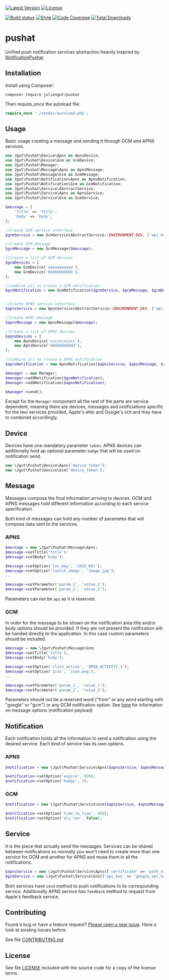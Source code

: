 [![Latest Version](https://img.shields.io/packagist/vpre/juliangut/pushat.svg?style=flat-square)](https://packagist.org/packages/juliangut/pushat)
[![License](https://img.shields.io/github/license/juliangut/pushat.svg?style=flat-square)](https://github.com/juliangut/pushat/blob/master/LICENSE)

[![Build status](https://img.shields.io/travis/juliangut/pushat.svg?style=flat-square)](https://travis-ci.org/juliangut/pushat)
[![Style](https://styleci.io/repos/47275107/shield)](https://styleci.io/repos/47275107)
[![Code Coverage](https://img.shields.io/coveralls/juliangut/pushat.svg?style=flat-square)](https://coveralls.io/github/juliangut/pushat)
[![Total Downloads](https://img.shields.io/packagist/dt/juliangut/pushat.svg?style=flat-square)](https://packagist.org/packages/juliangut/pushat)

# pushat

Unified push notification services abstraction heavily inspired by [NotificationPusher
](https://github.com/Ph3nol/NotificationPusher)

## Installation

Install using Composer:

```
composer require juliangut/pushat
```

Then require_once the autoload file:

```php
require_once './vendor/autoload.php';
```

## Usage

Basic usage creating a message and sending it through GCM and APNS services.

```php
use Jgut\Pushat\Device\Apns as ApnsDevice;
use Jgut\Pushat\Device\Gcm as GcmDevice;
use Jgut\Pushat\Manager;
use Jgut\Pushat\Message\Apns as ApnsMessage;
use Jgut\Pushat\Message\Gcm as GcmMessage;
use Jgut\Pushat\Notification\Apns as ApnsNotification;
use Jgut\Pushat\Notification\Gcm as GcmNotification;
use Jgut\Pushat\Service\AbstractService;
use Jgut\Pushat\Service\Apns as ApnsService;
use Jgut\Pushat\Service\Gcm as GcmService;

$message = [
    'title' => 'title',
    'body' => 'body',
];

//Create GCM service interface
$gcmService = new GcmService(AbstractService::ENVIRONMENT_DEV, ['api_key' => '00000']);

//Create GCM message
$gcmMessage = new GcnMessage($message);

//Create a list of GCM devices
$gcmDevices = [
    new GcmDevice('aaaaaaaaaaa'),
    new GcmDevice('bbbbbbbbbbb'),
];

//Combine all to create a GCM notification
$gcmNotification = new GcmNotification($gcmService, $gcmMessage, $gcmDevices);


//Create APNS service interface
$apnsService = new ApnsService(AbstractService::ENVIRONMENT_DEV, ['api_key' => '00000']);

//Create APNS message
$apnsMessage = new ApnsMessage($message);

//Create a list of APNS devices
$apnsDevices = [
    new ApnsDevice('ccccccccccc'),
    new ApnsDevice('ddddddddddd'),
];

//Combine all to create a APNS notification
$apnsNotification = new ApnsNotification($apnsService, $apnsMessage, $apnsDevices);

$manager = new Manager;
$manager->addNotification($gcmNotification);
$manager->addNotification($apnsNotification);

$manager->send();
```

Except for the `Manager` component all the rest of the parts are service dependent, meaning there are devices, messages and notificiations specific for the two services provided, Apple's `APNS` and Google's `GCM` and they have to combined accordingly.

## Device

Devices have one mandatory parameter `token`. APNS devices can additionally hold ap optional parameter `badge` that will be used on notification send.

```php
new \Jgut\Pushat\Device\Apns('device_token');
new \Jgut\Pushat\Device\Gcm('device_token');
```

## Message

Messages compose the final information arriving to devices. GCM and APNS messages hold different information according to each service specification.

Both kind of messages can hold any number of parametes that will compose data sent to the services.

### APNS

```php
$message = new \Jgut\Pushat\Message\Apns;
$message->setTitle('title');
$message->setBody('body');

$message->setOption('loc_key', 'LOCK_KEY');
$message->setOption('launch_image', 'image.jpg');
...

$message->setParameter('param_1', 'value_1');
$message->setParameter('param_2', 'value_2');
```

Parameters can not be `aps` as it is reserved.

### GCM

In order for the message to be shown on the notification area title and/or body options should be provided. If they are not present the notification will be handed directly to the application. In this case custom parameters should be included.

```php
$message = new \Jgut\Pushat\Message\Gcm;
$message->setTitle('title');
$message->setBody('body');

$message->setOption('click_action', 'OPEN_ACTIVITY_1');
$message->setOption('icon', 'icon.png');
...

$message->setParameter('param_1', 'value_1');
$message->setParameter('param_2', 'value_2');
```

Parameters should not be a reserved word ("from" or any word starting with "google" or "gcm") or any GCM notification option. See [here](https://developers.google.com/cloud-messaging/http-server-ref#table2) for information on message options (notification payload)

## Notification

Each notification holds all the information to send a notification using the desired service. Each kind of service has its own options.

### APNS

```php
$notification = new \Jgut\Pushat\Service\Apns($apnsService, $apnsMessage, $apnsDevices, $options);

$notification->setOption('expire', 600);
$notification->setOption('badge', 1);
```

### GCM

```php
$notification = new \Jgut\Pushat\Service\Gcm($apnsService, $apnsMessage, $apnsDevices, $options);

$notification->setOption('time_to_live', 600);
$notification->setOption('dry_run', false);
```

## Service

It is the piece that actually send the messages. Services can be shared between notifications so normally you won't need to create more than one service for GCM and another for APNS and reuse them in all the notifications.

```php
$apnsService = new \Jgut\Pushat\Service\Apns(['certificate' => 'path_to_certificate.pem']);
$gcmService = new \Jgut\Pushat\Service\Gcm(['api_key' => 'google_api_key']);
```

Both services have `send` method to push notifications to its corresponding service. Additionally APNS service has `feedback` method to request from Apple's feedback service.

## Contributing

Found a bug or have a feature request? [Please open a new issue](https://github.com/juliangut/pushat/issues). Have a look at existing issues before.

See file [CONTRIBUTING.md](https://github.com/juliangut/pushat/blob/master/CONTRIBUTING.md)
## License

See file [LICENSE](https://github.com/juliangut/pushat/blob/master/LICENSE) included with the source code for a copy of the license terms.

